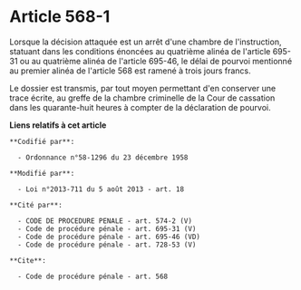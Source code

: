 # Article 568-1

Lorsque la décision attaquée est un arrêt d'une chambre de l'instruction, statuant dans les conditions énoncées au quatrième
alinéa de l'article 695-31 ou au quatrième alinéa de l'article 695-46, le délai de pourvoi mentionné au premier alinéa de
l'article 568 est ramené à trois jours francs. 

Le dossier est transmis, par tout moyen permettant d'en conserver une trace écrite, au greffe de la chambre criminelle de la
Cour de cassation dans les quarante-huit heures à compter de la déclaration de pourvoi.

**Liens relatifs à cet article**

	**Codifié par**:

	  - Ordonnance n°58-1296 du 23 décembre 1958

	**Modifié par**:

	  - Loi n°2013-711 du 5 août 2013 - art. 18

	**Cité par**:

	  - CODE DE PROCEDURE PENALE - art. 574-2 (V)
	  - Code de procédure pénale - art. 695-31 (V)
	  - Code de procédure pénale - art. 695-46 (VD)
	  - Code de procédure pénale - art. 728-53 (V)

	**Cite**:

	  - Code de procédure pénale - art. 568
